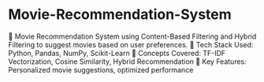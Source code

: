 # Movie-Recommendation-System
🚀 Movie Recommendation System using Content-Based Filtering and Hybrid Filtering to suggest movies based on user preferences.  🔹 Tech Stack Used: Python, Pandas, NumPy, Scikit-Learn 🔹 Concepts Covered: TF-IDF Vectorization, Cosine Similarity, Hybrid Recommendation 🔹 Key Features: Personalized movie suggestions, optimized performance
